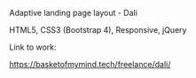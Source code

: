 Adaptive landing page layout - Dali

HTML5, CSS3 (Bootstrap 4), Responsive, jQuery

Link to work:

https://basketofmymind.tech/freelance/dali/